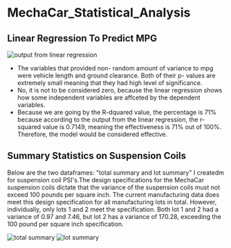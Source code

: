 # MechaCar_Statistical_Analysis

## Linear Regression To Predict MPG

![output from linear regression](https://user-images.githubusercontent.com/101531875/183807873-a724e00f-9348-402f-be4d-80344da4c905.png)

- The variables that provided non- random amount of variance to mpg were vehicle length and ground clearance. Both of their p- values are extremely small meaning that they had high level of significance.
- No, it is not to be considered zero, because the linear regression shows how some independent variables are affceted by the dependent variables. 
- Because we are going by the R-dquared value, the percentage is 71% because according to the output from the linear regression, the r-squared value is 0.7149, meaning the effectiveness is 71% out of 100%. Therefore, the model would be considered effective.

## Summary Statistics on Suspension Coils

Below are the two dataframes: "total summary and lot summary" I createdm for suspension coil PSI's.The design specifications for the MechaCar suspension coils dictate that the variance of the suspension coils must not exceed 100 pounds per square inch. The current manufacturing data does meet this design specification for all manufacturing lots in total. However, individually, only lots 1 and 2 meet the specification. Both lot 1 and 2 had a variance of 0.97 and 7.46, but lot 2 has a variance of 170.28, exceeding the 100 pound per square inch specification. 

![total summary](https://user-images.githubusercontent.com/101531875/183811059-a3daaf5f-3c9e-495c-907f-7933d6abf071.png)
![lot summary](https://user-images.githubusercontent.com/101531875/183813060-c251d9ac-7319-490f-b2d6-6cc7594fa0b2.png)
